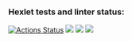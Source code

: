 ### Hexlet tests and linter status:
[![Actions Status](https://github.com/Polina2603/frontend-project-44/workflows/hexlet-check/badge.svg)](https://github.com/Polina2603/frontend-project-44/actions)
<a href="https://codeclimate.com/github/Polina2603/frontend-project-44/maintainability"><img src="https://api.codeclimate.com/v1/badges/9546574537b5421ee76c/maintainability" /></a>
<a href="https://asciinema.org/a/YncJNbdQpanrAWCv2eA1teVar" target="_blank"><img src="https://asciinema.org/a/YncJNbdQpanrAWCv2eA1teVar.svg" /></a>
<a href="https://asciinema.org/a/ut8oqDZFLRLh0JPGnwIliThep" target="_blank"><img src="https://asciinema.org/a/ut8oqDZFLRLh0JPGnwIliThep.svg" /></a>